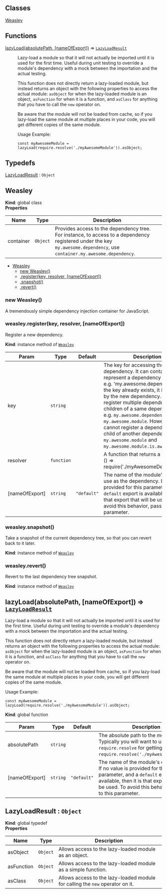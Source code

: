 ## Classes

<dl>
<dt><a href="#Weasley">Weasley</a></dt>
<dd></dd>
</dl>

## Functions

<dl>
<dt><a href="#lazyLoad">lazyLoad(absolutePath, [nameOfExport])</a> ⇒ <code><a href="#LazyLoadResult">LazyLoadResult</a></code></dt>
<dd><p>Lazy-load a module so that it will not actually be imported until it is used for the first time.
Useful during unit testing to override a module&#39;s dependency with a mock between the importation
and the actual testing.</p>
<p>This function does not directly return a lazy-loaded module, but instead returns an object with
the following properties to access the actual module: <code>asObject</code> for when the lazy-loaded module
is an object, <code>asFunction</code> for when it is a function, and <code>asClass</code> for anything that you have
to call the <code>new</code> operator on.</p>
<p>Be aware that the module will not be loaded from cache, so if you lazy-load the same module at
multiple places in your code, you will get different copies of the same module.</p>
<p>Usage Example:</p>
<pre><code>const myAwesomeModule = lazyLoad(require.resolve(&#39;./myAwesomeModule&#39;)).asObject;
</code></pre></dd>
</dl>

## Typedefs

<dl>
<dt><a href="#LazyLoadResult">LazyLoadResult</a> : <code>Object</code></dt>
<dd></dd>
</dl>

<a name="Weasley"></a>

## Weasley
**Kind**: global class  
**Properties**

| Name | Type | Description |
| --- | --- | --- |
| container | <code>Object</code> | Provides access to the dependency tree. For instance, to access                                to a dependency registered under the key `my.awesome.dependency`,                                use `container.my.awesome.dependency`. |


* [Weasley](#Weasley)
    * [new Weasley()](#new_Weasley_new)
    * [.register(key, resolver, [nameOfExport])](#Weasley+register)
    * [.snapshot()](#Weasley+snapshot)
    * [.revert()](#Weasley+revert)

<a name="new_Weasley_new"></a>

### new Weasley()
A tremendously simple dependency injection container for JavaScript.

<a name="Weasley+register"></a>

### weasley.register(key, resolver, [nameOfExport])
Register a new dependency.

**Kind**: instance method of <code>[Weasley](#Weasley)</code>  

| Param | Type | Default | Description |
| --- | --- | --- | --- |
| key | <code>string</code> |  | The key for accessing the dependency. It can contain dots to represent a                       dependency hierarchy, e.g. 'my.awesome.dependency'.                       If the key already exists, it is overriden by the new dependency.                       You may register multiple dependencies as children of a same dependency                       tree, e.g. `my.awesome.dependency` and `my.awesome.module`.                       However, you cannot register a dependency as a child of another                       dependency, e.g. `my.awesome.module` and `my.awesome.module.is.awesome`. |
| resolver | <code>function</code> |  | A function that returns a module,                              e.g. () => require('./myAwesomeDependency'). |
| [nameOfExport] | <code>string</code> | <code>&quot;default&quot;</code> | The name of the module's export to use as the                                          dependency.                                          If no value is provided for this parameter, and a                                          `default` export is available, then it is that                                          export that will be used. To avoid this behavior,                                          pass '*' to this parameter. |

<a name="Weasley+snapshot"></a>

### weasley.snapshot()
Take a snapshot of the current dependency tree, so that you can revert back to it later.

**Kind**: instance method of <code>[Weasley](#Weasley)</code>  
<a name="Weasley+revert"></a>

### weasley.revert()
Revert to the last dependency tree snapshot.

**Kind**: instance method of <code>[Weasley](#Weasley)</code>  
<a name="lazyLoad"></a>

## lazyLoad(absolutePath, [nameOfExport]) ⇒ <code>[LazyLoadResult](#LazyLoadResult)</code>
Lazy-load a module so that it will not actually be imported until it is used for the first time.
Useful during unit testing to override a module's dependency with a mock between the importation
and the actual testing.

This function does not directly return a lazy-loaded module, but instead returns an object with
the following properties to access the actual module: `asObject` for when the lazy-loaded module
is an object, `asFunction` for when it is a function, and `asClass` for anything that you have
to call the `new` operator on.

Be aware that the module will not be loaded from cache, so if you lazy-load the same module at
multiple places in your code, you will get different copies of the same module.

Usage Example:
```
const myAwesomeModule = lazyLoad(require.resolve('./myAwesomeModule')).asObject;
```

**Kind**: global function  

| Param | Type | Default | Description |
| --- | --- | --- | --- |
| absolutePath | <code>string</code> |  | The absolute path to the module. Typically you will want to use                                `require.resolve` for getting this,                                e.g. `require.resolve('./myAwesomeModule');`. |
| [nameOfExport] | <code>string</code> | <code>&quot;default&quot;</code> | The name of the module's export to use.                                          If no value is provided for this parameter, and a                                          `default` export is available, then it is that                                          export that will be used. To avoid this behavior,                                          pass '*' to this parameter. |

<a name="LazyLoadResult"></a>

## LazyLoadResult : <code>Object</code>
**Kind**: global typedef  
**Properties**

| Name | Type | Description |
| --- | --- | --- |
| asObject | <code>Object</code> | Allows access to the lazy-loaded module as an object. |
| asFunction | <code>Object</code> | Allows access to the lazy-loaded module as a simple function. |
| asClass | <code>Object</code> | Allows access to the lazy-loaded module for calling the `new`                              operator on it. |

